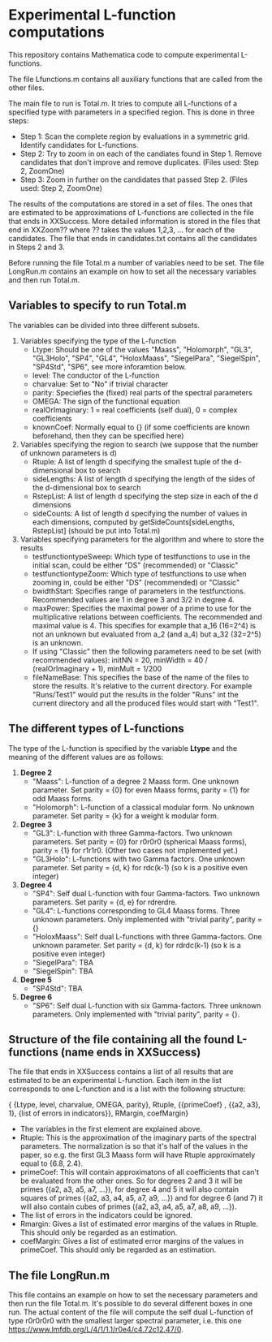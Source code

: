 # Experimental L-function computations
 
This repository contains Mathematica code to compute experimental L-functions.

The file Lfunctions.m contains all auxiliary functions that are called from the other files.

The main file to run is Total.m. It tries to compute all L-functions of a specified type with parameters in a specified region. This is done in three steps:
* Step 1: Scan the complete region by evaluations in a symmetric grid. Identify candidates for L-functions.
* Step 2: Try to zoom in on each of the candiates found in Step 1. Remove candidates that don't improve and remove duplicates. (Files used: Step 2, ZoomOne)
* Step 3: Zoom in further on the candidates that passed Step 2. (Files used: Step 2, ZoomOne)

The results of the computations are stored in a set of files. The ones that are estimated to be approximations of L-functions are collected in the file that ends in XXSuccess. More detailed information is stored in the files that end in XXZoom?? where ?? takes the values 1,2,3, ... for each of the candidates. The file that ends in candidates.txt contains all the candidates in Steps 2 and 3.

Before running the file Total.m a number of variables need to be set. The file LongRun.m contains an example on how to set all the necessary variables and then run Total.m.

## Variables to specify to run Total.m

The variables can be divided into three different subsets.

1. Variables specifying the type of the L-function
    * Ltype: Should be one of the values "Maass", "Holomorph", "GL3", "GL3Holo", "SP4", "GL4", "HoloxMaass", "SiegelPara", "SiegelSpin", "SP4Std", "SP6", see more inforamtion below. 
    * level: The conductor of the L-function
    * charvalue: Set to "No" if trivial character
    * parity: Speciefies the (fixed) real parts of the spectral parameters
    * OMEGA: The sign of the functional equation
    * realOrImaginary: 1 = real coefficients (self dual), 0 = complex coefficients
    * knownCoef: Normally equal to {} (if some coefficients are known beforehand, then they can be specified here)
2. Variables specifying the region to search (we suppose that the number of unknown parameters is d)
    * Rtuple: A list of length d specifying the smallest tuple of the d-dimensional box to search
    * sideLengths: A list of length d specifying the length of the sides of the d-dimensional box to search
    * RstepList: A list of length d specifying the step size in each of the d dimensions
    * sideCounts: A list of length d specifying the number of values in each dimensions, computed by getSideCounts[sideLengths, RstepList] (should be put into Total.m)
 3. Variables specifying parameters for the algorithm and where to store the results
    * testfunctiontypeSweep: Which type of testfunctions to use in the initial scan, could be either "DS" (recommended) or "Classic"
    * testfunctiontypeZoom: Which type of testfunctions to use when zooming in, could be either "DS" (recommended) or "Classic"
    * bwidthStart: Specifies range of parameters in the testfunctions. Recommended values are 1 in degree 3 and 3/2 in degree 4.
    * maxPower: Specifies the maximal power of a prime to use for the multiplicative relations between coefficients. The recommended and maximal value is 4. This specifies for example that a_16 (16=2^4) is not an unknown but evaluated from a_2 (and a_4) but a_32 (32=2^5) is an unknown.
    * If using "Classic" then the following parameters need to be set (with recommended values): initNN = 20, minWidth = 40 / (realOrImaginary + 1), minMult = 1/200
    * fileNameBase: This specifies the base of the name of the files to store the results. It's relative to the current directory. For example "Runs/Test1" would put the results in the folder "Runs" int the current directory and all the produced files would start with "Test1".

## The different types of L-functions

The type of the L-function is specified by the variable **Ltype** and the meaning of the different values are as follows:

1. **Degree 2**
   * "Maass": L-function of a degree 2 Maass form. One unknown parameter. Set parity = {0} for even Maass forms, parity = {1} for odd Maass forms.
   * "Holomorph": L-function of a classical modular form. No unknown parameter. Set parity = {k} for a weight k modular form.
2. **Degree 3**
   * "GL3": L-function with three Gamma-factors. Two unknown parameters. Set parity = {0} for r0r0r0 (spherical Maass forms), parity = {1} for r1r1r0. (Other two cases not implemented yet.)
   * "GL3Holo": L-functions with two Gamma factors. One unknown parameter. Set parity = {d, k} for rdc(k-1) (so k is a positive even integer)
3. **Degree 4**
   * "SP4": Self dual L-function with four Gamma-factors. Two unknown parameters. Set parity = {d, e} for rdrerdre.
   * "GL4": L-functions corresponding to GL4 Maass forms. Three unknown parameters. Only implemented with "trivial parity", parity = {}
   * "HoloxMaass": Self dual L-functions with three Gamma-factors. One unknown parameter. Set parity = {d, k} for rdrdc(k-1) (so k is a positive even integer)
   * "SiegelPara": TBA
   * "SiegelSpin": TBA
4. **Degree 5**
   * "SP4Std": TBA
5. **Degree 6**
   * "SP6": Self dual L-function with six Gamma-factors. Three unknown parameters. Only implemented with "trivial parity", parity = {}.

## Structure of the file containing all the found L-functions (name ends in XXSuccess)

The file that ends in XXSuccess contains a list of all results that are estimated to be an experimental L-function. Each item in the list corresponds to one L-function and is a list with the following structure:

{ {Ltype, level, charvalue, OMEGA, parity}, Rtuple, {{primeCoef} , {{a2, a3}, 1}, {list of errors in indicators}}, RMargin, coefMargin}

* The variables in the first element are explained above.
* Rtuple: This is the approximation of the imaginary parts of the spectral parameters. The normalization is so that it's half of the values in the paper, so e.g. the first GL3 Maass form will have Rtuple approximately equal to {6.8, 2.4}.
* primeCoef: This will contain approximatons of all coefficients that can't be evaluated from the other ones. So for degrees 2 and 3 it will be primes ({a2, a3, a5, a7, ...}), for degree 4 and 5 it will also contain squares of primes ({a2, a3, a4, a5, a7, a9, ...}) and for degree 6 (and 7) it will also contain cubes of primes ({a2, a3, a4, a5, a7, a8, a9, ...}).
* The list of errors in the indicators could be ignored.
* Rmargin: Gives a list of estimated error margins of the values in Rtuple. This should only be regarded as an estimation.
* coefMargin: Gives a list of estimated error margins of the values in primeCoef. This should only be regarded as an estimation.

## The file LongRun.m

This file contains an example on how to set the necessary parameters and then run the file Total.m. It's possible to do several different boxes in one run. The actual content of the file will compute the self dual L-function of type r0r0r0r0 with the smallest larger spectral parameter, i.e. this one https://www.lmfdb.org/L/4/1/1.1/r0e4/c4.72c12.47/0.
